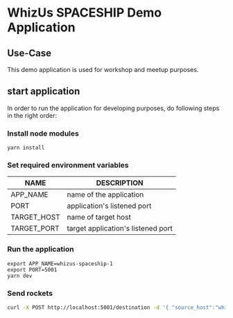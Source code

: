 # WhizUs SPACESHIP Demo Application

## Use-Case

This demo application is used for workshop and meetup purposes.

## start application

In order to run the application for developing purposes, do following steps in the right order:

### Install node modules 

```
yarn install
```

### Set required environment variables

| NAME | DESCRIPTION |
|---|---|
| APP_NAME | name of the application |
| PORT | application's listened port |
| TARGET_HOST | name of target host |
| TARGET_PORT |  target application's listened port |

### Run the application

```
export APP_NAME=whizus-spaceship-1
export PORT=5001
yarn dev
```

### Send rockets

```bash
curl -X POST http://localhost:5001/destination -d '{ "source_host":"whizus-spaceship-2" }' -H "Content-Type: application/json"
```
